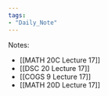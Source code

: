 ```yaml
---
tags:
- "Daily_Note"
---
```

Notes:  
- [[MATH 20C Lecture 17]]  
- [[DSC 20 Lecture 17]]  
- [[COGS 9 Lecture 17]]  
- [[MATH 20D Lecture 17]]  
